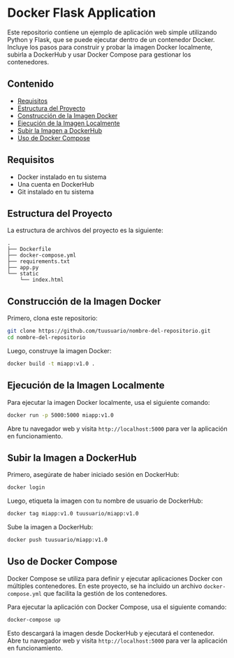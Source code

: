 # Docker Flask Application

Este repositorio contiene un ejemplo de aplicación web simple utilizando Python y Flask, que se puede ejecutar dentro de un contenedor Docker. Incluye los pasos para construir y probar la imagen Docker localmente, subirla a DockerHub y usar Docker Compose para gestionar los contenedores.

## Contenido

- [Requisitos](#requisitos)
- [Estructura del Proyecto](#estructura-del-proyecto)
- [Construcción de la Imagen Docker](#construcción-de-la-imagen-docker)
- [Ejecución de la Imagen Localmente](#ejecución-de-la-imagen-localmente)
- [Subir la Imagen a DockerHub](#subir-la-imagen-a-dockerhub)
- [Uso de Docker Compose](#uso-de-docker-compose)

## Requisitos

- Docker instalado en tu sistema
- Una cuenta en DockerHub
- Git instalado en tu sistema

## Estructura del Proyecto

La estructura de archivos del proyecto es la siguiente:

```
.
├── Dockerfile
├── docker-compose.yml
├── requirements.txt
├── app.py
└── static
    └── index.html
```

## Construcción de la Imagen Docker

Primero, clona este repositorio:

```bash
git clone https://github.com/tuusuario/nombre-del-repositorio.git
cd nombre-del-repositorio
```

Luego, construye la imagen Docker:

```bash
docker build -t miapp:v1.0 .
```

## Ejecución de la Imagen Localmente

Para ejecutar la imagen Docker localmente, usa el siguiente comando:

```bash
docker run -p 5000:5000 miapp:v1.0
```

Abre tu navegador web y visita `http://localhost:5000` para ver la aplicación en funcionamiento.

## Subir la Imagen a DockerHub

Primero, asegúrate de haber iniciado sesión en DockerHub:

```bash
docker login
```

Luego, etiqueta la imagen con tu nombre de usuario de DockerHub:

```bash
docker tag miapp:v1.0 tuusuario/miapp:v1.0
```

Sube la imagen a DockerHub:

```bash
docker push tuusuario/miapp:v1.0
```

## Uso de Docker Compose

Docker Compose se utiliza para definir y ejecutar aplicaciones Docker con múltiples contenedores. En este proyecto, se ha incluido un archivo `docker-compose.yml` que facilita la gestión de los contenedores.

Para ejecutar la aplicación con Docker Compose, usa el siguiente comando:

```bash
docker-compose up
```

Esto descargará la imagen desde DockerHub y ejecutará el contenedor. Abre tu navegador web y visita `http://localhost:5000` para ver la aplicación en funcionamiento.
